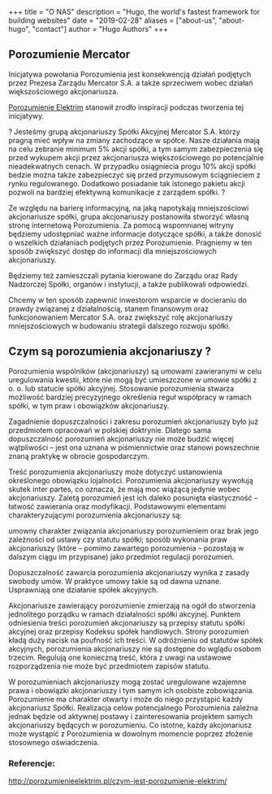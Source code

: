 +++
title = "O NAS"
description = "Hugo, the world's fastest framework for building websites"
date = "2019-02-28"
aliases = ["about-us", "about-hugo", "contact"]
author = "Hugo Authors"
+++

## Porozumienie Mercator

Inicjatywa powołania Porozumienia jest konsekwencją działań podjętych przez Prezesa Zarządu Mercator S.A. a także sprzeciwem wobec działań większościowego akcjonariusza.

[Porozumienie Elektrim](http://porozumienieelektrim.pl/) stanowił zrodło inspiracji podczas tworzenia tej inicjatywy.

?
Jesteśmy grupą akcjonariuszy Spółki Akcyjnej Mercator S.A. którzy pragną mieć wpływ na zmiany zachodzące w spółce. Nasze działania mają na celu zebranie minimum 5% akcji spółki, a tym samym zabezpieczenia się przed wykupem akcji przez akcjonariusza większościowego po potencjalnie nieadekwatnych cenach. W przypadku osiągniecia progu 10% akcji spółki bedzie można także zabezpieczyć się przed przymusowym ściągnieciem z rynku regulowanego. Dodatkowo posiadanie tak istonego pakietu akcji pozwoli na bardziej efektywną komunikacje z zarządem spółki.
?

Ze względu na barierę informacyjną, na jaką napotykają mniejszościowi akcjonariusze spółki, grupa akcjonariuszy postanowiła stworzyć własną stronę internetową Porozumienia. Za pomocą wspomnianej witryny będziemy udostępniać ważne informacje dotyczące spółki, a także donosić o wszelkich działaniach podjętych przez Porozumienie. Pragniemy w ten sposób zwiększyć dostęp do informacji dla mniejszościowych akcjonariuszy.

Będziemy też zamieszczali pytania kierowane do Zarządu oraz Rady Nadzorczej Spółki, organów i instytucji, a także publikowali odpowiedzi.

Chcemy w ten sposób zapewnić inwestorom wsparcie w docieraniu do prawdy związanej z działalnością, stanem finansowym oraz funkcjonowaniem Mercator S.A. oraz zwiększyć rolę akcjonariuszy mniejszościowych w budowaniu strategii dalszego rozwoju spółki.

## Czym są porozumienia akcjonariuszy ?

Porozumienia wspólników (akcjonariuszy) są umowami zawieranymi w celu uregulowania kwestii, które nie mogą być umieszczone w umowie spółki z o. o. lub statucie spółki akcyjnej. Stosowanie porozumienia stwarza możliwość bardziej precyzyjnego określenia reguł współpracy w ramach spółki, w tym praw i obowiązków akcjonariuszy.

Zagadnienie dopuszczalności i zakresu porozumień akcjonariuszy było już przedmiotem opracowań w polskiej doktrynie. Dlatego sama dopuszczalność porozumień akcjonariuszy nie może budzić więcej wątpliwości – jest ona uznana w piśmiennictwie oraz stanowi powszechnie znaną praktykę w obrocie gospodarczym.

Treść porozumienia akcjonariuszy może dotyczyć ustanowienia określonego obowiązku lojalności. Porozumienia akcjonariuszy wywołują skutek inter partes, co oznacza, że mają moc wiążącą jedynie wobec akcjonariuszy. Zaletą porozumień jest ich daleko posunięta elastyczność – łatwość zawierania oraz modyfikacji. Podstawowymi elementami charakteryzującymi porozumienia akcjonariuszy są:

umowny charakter związania akcjonariuszy porozumieniem oraz brak jego zależności od ustawy czy statutu spółki; sposób wykonania praw akcjonariuszy (które – pomimo zawartego porozumienia – pozostają w dalszym ciągu im przypisane) jako przedmiot regulacji porozumień.

Dopuszczalność zawarcia porozumienia akcjonariuszy wynika z zasady swobody umów. W praktyce umowy takie są od dawna uznane. Usprawniają one działanie spółek akcyjnych.

Akcjonariusze zawierający porozumienie zmierzają na ogół do stworzenia jednolitego porządku w ramach działalności spółki akcyjnej. Punktem odniesienia treści porozumień akcjonariuszy są przepisy statutu spółki akcyjnej oraz przepisy Kodeksu spółek handlowych. Strony porozumień kładą duży nacisk na poufność ich treści. W odróżnieniu od statutów spółek akcyjnych, porozumienia akcjonariuszy nie są dostępne do wglądu osobom trzecim. Regulują one konieczną treść, która z uwagi na ustawowe rozporządzenia nie może być przedmiotem zapisów statutu.

W porozumieniach akcjonariuszy mogą zostać uregulowane wzajemne prawa i obowiązki akcjonariuszy i tym samym ich osobiste zobowiązania. Porozumienie ma charakter otwarty i może do niego przystąpić każdy akcjonariusz Spółki. Realizacja celów potencjalnego Porozumienia zależna jednak będzie od aktywnej postawy i zainteresowania projektem samych akcjonariuszy będących w porozumieniu. Co istotne, każdy akcjonariusz może wystąpić z Porozumienia w dowolnym momencie poprzez złożenie stosownego oświadczenia.

### Referencje:

http://porozumienieelektrim.pl/czym-jest-porozumienie-elektrim/